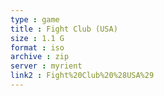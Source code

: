 ```yaml
---
type : game
title : Fight Club (USA)
size : 1.1 G
format : iso
archive : zip
server : myrient
link2 : Fight%20Club%20%28USA%29
---
```

